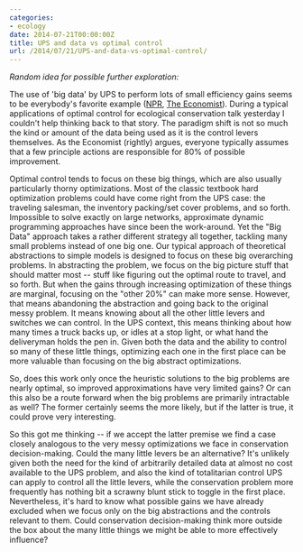 ```yaml
---
categories:
- ecology
date: 2014-07-21T00:00:00Z
title: UPS and data vs optimal control
url: /2014/07/21/UPS-and-data-vs-optimal-control/
---
```


*Random idea for possible further exploration:*

The use of 'big data' by UPS to perform lots of small efficiency gains seems to be everybody's favorite example ([NPR](http://www.npr.org/blogs/money/2014/05/02/308640135/episode-536-the-future-of-work-looks-like-a-ups-truck), [The Economist](http://www.economist.com/news/business/21607816-businesses-should-aim-lots-small-wins-big-data-add-up-something-big-little)).  During a typical applications of optimal control for ecological conservation talk yesterday I couldn't help thinking back to that story.  The paradigm shift is not so much the kind or amount of the data being used as it is the control levers themselves.  As the Economist (rightly) argues, everyone typically assumes that a few principle actions are responsible for 80% of possible improvement.

Optimal control tends to focus on these big things, which are also usually particularly thorny optimizations.  Most of the classic textbook hard optimization problems could have come right from the UPS case: the traveling salesman, the inventory packing/set cover problems, and so forth. Impossible to solve exactly on large networks, approximate dynamic programming approaches have since been the work-around.  Yet the "Big Data" approach takes a rather different strategy all together, tackling many small problems instead of one big one.  Our typical approach of theoretical abstractions to simple models is designed to focus on these big overarching problems.  In abstracting the problem, we focus on the big picture stuff that should matter most -- stuff like figuring out the optimal route to travel, and so forth. But when the gains through increasing optimization of these things are marginal, focusing on the "other 20%" can make more sense.  However, that means abandoning the abstraction and going back to the original messy problem.  It means knowing about all the other little levers and switches we can control.  In the UPS context, this means thinking about how many times a truck backs up, or idles at a stop light, or what hand the deliveryman holds the pen in.  Given both the data and the ability to control so many of these little things, optimizing each one in the first place can be more valuable than focusing on the big abstract optimizations.

So, does this work only once the heuristic solutions to the big problems are nearly optimal, so improved approximations have very limited gains?  Or can this also be a route forward when the big problems are primarily intractable as well?  The former certainly seems the more likely, but if the latter is true, it could prove very interesting.

So this got me thinking -- if we accept the latter premise we find a case closely analogous to the very messy optimizations we face in conservation decision-making. Could the many little levers be an alternative?  It's unlikely given both the need for the kind of arbitrarily detailed data at almost no cost available to the UPS problem, and also the kind of totalitarian control UPS can apply to control all the little levers, while the conservation problem more frequently has nothing bit a scrawny blunt stick to toggle in the first place.  Nevertheless, it's hard to know what possible gains we have already excluded when we focus only on the big abstractions and the controls relevant to them.  Could conservation decision-making think more outside the box about the many little things we might be able to more effectively influence?
